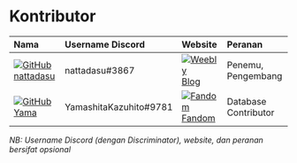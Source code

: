 # Kontributor

| Nama | Username Discord | Website | Peranan |
| :--- | :--- | :--- | :--- |
| [![GitHub](https://www.google.com/s2/favicons?domain=github.com) nattadasu](https://github.com/nattadasu) | nattadasu\#3867 | [![Weebly](https://www.google.com/s2/favicons?domain=weebly.com) Blog](https://tadamanatsu.weebly.com) | Penemu, Pengembang |
| [![GitHub](https://www.google.com/s2/favicons?domain=github.com) Yama](https://github.com/YamashitaKazuhito) | YamashitaKazuhito\#9781 | [![Fandom](https://www.google.com/s2/favicons?domain=community.fandom.com) Fandom](https://community.fandom.com/wiki/User:PegaxusKiller) | Database Contributor |

_NB: Username Discord \(dengan Discriminator\), website, dan peranan bersifat opsional_

